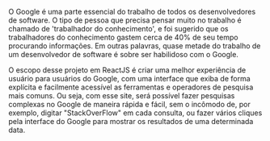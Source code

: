 O Google é uma parte essencial do trabalho de todos os desenvolvedores de software. O tipo de pessoa que precisa pensar muito no trabalho é chamado de 'trabalhador do conhecimento', e foi sugerido que os trabalhadores do conhecimento gastem cerca de 40% de seu tempo procurando informações. Em outras palavras, quase metade do trabalho de um desenvolvedor de software é sobre ser habilidoso com o Google.

O escopo desse projeto em ReactJS é criar uma melhor experiência de usuário para usuários do Google, com uma interface que exiba de forma explícita e facilmente acessível as ferramentas e operadores de pesquisa mais comuns. Ou seja, com esse site, será possível fazer pesquisas complexas no Google de maneira rápida e fácil, sem o incômodo de, por exemplo, digitar "StackOverFlow" em cada consulta, ou fazer vários cliques pela interface do Google para mostrar os resultados de uma determinada data.

